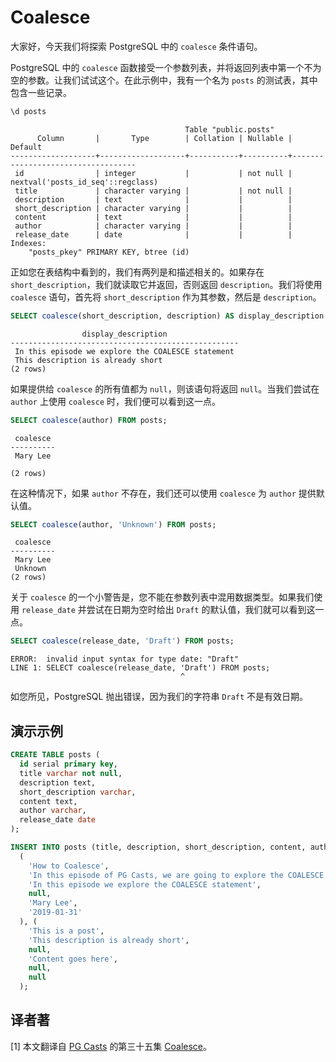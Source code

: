# Coalesce

大家好，今天我们将探索 PostgreSQL 中的 `coalesce` 条件语句。

PostgreSQL 中的 `coalesce` 函数接受一个参数列表，并将返回列表中第一个不为空的参数。让我们试试这个。在此示例中，我有一个名为 `posts` 的测试表，其中包含一些记录。

```sql
\d posts
```
```
                                       Table "public.posts"
      Column       |       Type        | Collation | Nullable |              Default
-------------------+-------------------+-----------+----------+-----------------------------------
 id                | integer           |           | not null | nextval('posts_id_seq'::regclass)
 title             | character varying |           | not null |
 description       | text              |           |          |
 short_description | character varying |           |          |
 content           | text              |           |          |
 author            | character varying |           |          |
 release_date      | date              |           |          |
Indexes:
    "posts_pkey" PRIMARY KEY, btree (id)
```

正如您在表结构中看到的，我们有两列是和描述相关的。如果存在 `short_description`，我们就读取它并返回，否则返回 `description`。我们将使用 `coalesce` 语句，首先将 `short_description` 作为其参数，然后是 `description`。

```sql
SELECT coalesce(short_description, description) AS display_description FROM posts;
```
```
                display_description
---------------------------------------------------
 In this episode we explore the COALESCE statement
 This description is already short
(2 rows)
```

如果提供给 `coalesce` 的所有值都为 `null`，则该语句将返回 `null`。当我们尝试在 `author` 上使用 `coalesce` 时，我们便可以看到这一点。

```sql
SELECT coalesce(author) FROM posts;
```
```
 coalesce
----------
 Mary Lee

(2 rows)
```

在这种情况下，如果 `author` 不存在，我们还可以使用 `coalesce` 为 `author` 提供默认值。

```sql
SELECT coalesce(author, 'Unknown') FROM posts;
```
```
 coalesce
----------
 Mary Lee
 Unknown
(2 rows)
```

关于 `coalesce` 的一个小警告是，您不能在参数列表中混用数据类型。如果我们使用 `release_date` 并尝试在日期为空时给出 `Draft` 的默认值，我们就可以看到这一点。

```sql
SELECT coalesce(release_date, 'Draft') FROM posts;
```
```
ERROR:  invalid input syntax for type date: "Draft"
LINE 1: SELECT coalesce(release_date, 'Draft') FROM posts;
                                      ^
```

如您所见，PostgreSQL 抛出错误，因为我们的字符串 `Draft` 不是有效日期。

## 演示示例

```sql
CREATE TABLE posts (
  id serial primary key,
  title varchar not null,
  description text,
  short_description varchar,
  content text,
  author varchar,
  release_date date
);

INSERT INTO posts (title, description, short_description, content, author, release_date) VALUES
  (
    'How to Coalesce',
    'In this episode of PG Casts, we are going to explore the COALESCE conditional statement in Postgres',
    'In this episode we explore the COALESCE statement',
    null,
    'Mary Lee',
    '2019-01-31'
  ), (
    'This is a post',
    'This description is already short',
    null,
    'Content goes here',
    null,
    null
  );
```

## 译者著

[1] 本文翻译自 [PG Casts](https://www.pgcasts.com/) 的第三十五集 [Coalesce](https://www.pgcasts.com/episodes/coalesce)。
